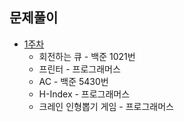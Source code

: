 ## 문제풀이

* [1주차](./1주차.md)
  * 회전하는 큐 - 백준 1021번
  * 프린터 - 프로그래머스
  * AC - 백준 5430번 
  * H-Index - 프로그래머스
  * 크레인 인형뽑기 게임 - 프로그래머스





